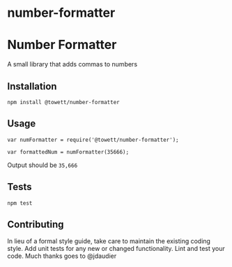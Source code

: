 # number-formatter
Number Formatter
=========

A small library that adds commas to numbers

## Installation

  `npm install @towett/number-formatter`

## Usage

    var numFormatter = require('@towett/number-formatter');

    var formattedNum = numFormatter(35666);


  Output should be `35,666`


## Tests

  `npm test`

## Contributing

In lieu of a formal style guide, take care to maintain the existing coding style. Add unit tests for any new or changed functionality. Lint and test your code. Much thanks goes to @jdaudier
